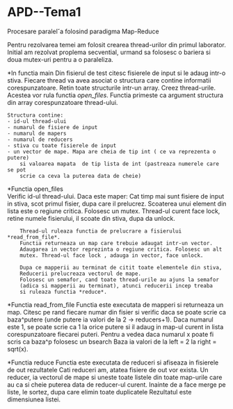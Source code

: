 # APD--Tema1
 Procesare paralel˘a folosind paradigma Map-Reduce
 
 
Pentru rezolvarea temei am folosit crearea thread-urilor din primul laborator.
Initial am rezolvat proplema secvential, urmand sa folosesc o bariera si doua
mutex-uri pentru a o paraleliza.

*In functia main
    Din fisierul de test citesc fisierele de input si le adaug intr-o stiva.
    Fiecare thread va avea asociat o structura care contine informatii 
    corespunzatoare. Retin toate structurile intr-un array.
    Creez thread-urile. Acestea vor rula functia *open_files*. Functia 
    primeste ca argument structura din array corespunzatoare thread-ului.

    Structura contine:
    - id-ul thread-ului
    - numarul de fisiere de input
    - numarul de mapers
    - numarul de reducers
    - stiva cu toate fisierele de input
    - un vector de mape. Mapa are cheia de tip int ( ce va reprezenta o putere)
        si valoarea mapata  de tip lista de int (pastreaza numerele care se pot 
        scrie ca ceva la puterea data de cheie)

*Functia open_files  
    Verific id-ul thread-ului. 
        Daca este maper:
        Cat timp mai sunt fisiere de input in stiva, scot primul fisier, dupa
         care il prelucrez.
        Scoaterea unui element din lista este o regiune critica. Folosesc un 
        mutex. Thread-ul curent face lock, retine numele fisierului, il scoate
        din stiva, dupa da unlock.

        Thread-ul ruleaza functia de prelucrare a fisierului *read_from_file*.
        Functia returneaza un map care trebuie adaugat intr-un vector.
        Adaugarea in vector reprezinta o regiune critica. Folosesc un alt 
        mutex. Thread-ul face lock , adauga in vector, face unlock.

        Dupa ce mapperii au terminat de citit toate elementele din stiva,
        Reducerii prelucreaza vectorul de mape.
        Folosesc un semafor, cand toate thread-urile au ajuns la semafor 
        (adica si mapperii au terminat), atunci reducerii incep treaba
        si ruleaza functia *reduce*.

*Functia read_from_file
    Functia este executata de mapperi si returneaza un map.
    Citesc pe rand fiecare numar din fisier si verific daca se poate scrie ca
     baza^putere (unde putere ia valori de la 2 -> reducers+1).
    Daca numarul este 1, se poate scrie ca 1 la orice putere si il adaug in map-ul
    curent in lista corespunzatoare fiecarei puteri.
    Pentru a vedea daca numarul x poate fi scris ca baza^p  folosesc un bsearch
    Baza ia valori de la left = 2 la right = sqrt(x). 

*Functia reduce
    Functia este executata de reduceri si afiseaza in fisierele de out rezultatele
    Cati reduceri am, atatea fisiere de out vor exista.
    Un reducer, ia vectorul de mape si uneste toate listele din toate map-urile
    care au ca si cheie puterea data de reducer-ul curent.
    Inainte de a face merge pe liste, le sortez, dupa care elimin toate duplicatele
    Rezultatul este dimensiunea listei.

